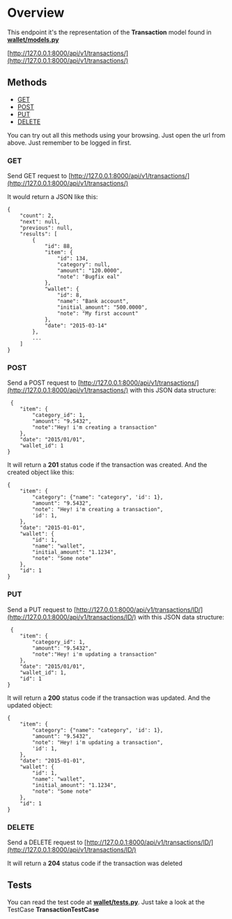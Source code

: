 # Overview

This endpoint it's the representation of the **Transaction** model found in **[wallet/models.py](https://github.com/gdi3d/my_wallet/blob/master/wallet/models.py)**

[http://127.0.0.1:8000/api/v1/transactions/](http://127.0.0.1:8000/api/v1/transactions/)

## Methods

* [GET](#get)
* [POST](#post)
* [PUT](#put)
* [DELETE](#delete)

You can try out all this methods using your browsing. Just open the url from above. Just remember to be logged in first.

### GET

Send GET request to [http://127.0.0.1:8000/api/v1/transactions/](http://127.0.0.1:8000/api/v1/transactions/)

It would return a JSON like this:

```
{
    "count": 2, 
    "next": null, 
    "previous": null, 
    "results": [
        {
            "id": 88, 
            "item": {
                "id": 134, 
                "category": null, 
                "amount": "120.0000", 
                "note": "Bugfix eal"
            }, 
            "wallet": {
                "id": 8, 
                "name": "Bank account", 
                "initial_amount": "500.0000", 
                "note": "My first account"
            }, 
            "date": "2015-03-14"
        }, 
        ...
    ]
}
```

### POST

Send a POST request to [http://127.0.0.1:8000/api/v1/transactions/](http://127.0.0.1:8000/api/v1/transactions/) with this JSON data structure:

```
 {
    "item": {
    	"category_id": 1, 
    	"amount": "9.5432", 
    	"note":"Hey! i'm creating a transaction"
   	},
    "date": "2015/01/01",
    "wallet_id": 1            
}
```

It will return a **201** status code if the transaction was created. And the created object like this:

```
{
	"item": {
	    "category": {"name": "category", 'id': 1}, 
	    "amount": "9.5432", 
	    "note": "Hey! i'm creating a transaction",
	    'id': 1,
	},
	"date": "2015-01-01",
	"wallet": {
	    "id": 1,
	    "name": "wallet",
	    "initial_amount": "1.1234", 
	    "note": "Some note"
	},
	"id": 1
}
```

### PUT

Send a PUT request to [http://127.0.0.1:8000/api/v1/transactions/ID/](http://127.0.0.1:8000/api/v1/transactions/ID/) with this JSON data structure:

```
 {
    "item": {
    	"category_id": 1, 
    	"amount": "9.5432", 
    	"note":"Hey! i'm updating a transaction"
   	},
    "date": "2015/01/01",
    "wallet_id": 1,
    "id": 1          
}
```

It will return a **200** status code if the transaction was updated. And the updated object:

```
{
	"item": {
	    "category": {"name": "category", 'id': 1}, 
	    "amount": "9.5432", 
	    "note": "Hey! i'm updating a transaction",
	    'id': 1,
	},
	"date": "2015-01-01",
	"wallet": {
	    "id": 1,
	    "name": "wallet",
	    "initial_amount": "1.1234", 
	    "note": "Some note"
	},
	"id": 1
}
```

### DELETE

Send a DELETE request to [http://127.0.0.1:8000/api/v1/transactions/ID/](http://127.0.0.1:8000/api/v1/transactions/ID/)

It will return a **204** status code if the transaction was deleted

## Tests

You can read the test code at **[wallet/tests.py](https://github.com/gdi3d/my_wallet/blob/master/wallet/tests.py)**. Just take a look at the TestCase **TransactionTestCase**
